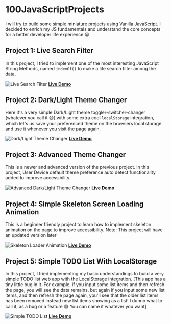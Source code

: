# 100JavaScriptProjects

I will try to build some simple miniature projects using Vanilla JavaScript. I decided to enrich my JS fundamentals and understand the core concepts for a better developer life experience 😀

## Project 1: Live Search Filter

In this project, I tried to implement one of the most interesting JavaScript String Methods, named `indexOf()` to make a life search filter among the data.

![Live Search Filter](https://user-images.githubusercontent.com/61485238/149883852-27e8e4fb-7a45-4887-addb-d9436a037cf7.png)
**[Live Demo](https://alnahian2003.github.io/100jsproject/filter.html)**

## Project 2: Dark/Light Theme Changer

Here it's a very simple Dark/Light theme toggler-switcher-changer (whatever you call it 😄) with some extra cool `localStorage` integration, which let's us save your preferenced theme on the browsers local storage and use it whenever you visit the page again.

![Dark/Light Theme Changer](https://user-images.githubusercontent.com/61485238/150562393-10cd67d5-5777-45c1-8b47-8ea780029b30.jpg)
**[Live Demo](https://alnahian2003.github.io/100jsproject/themechanger.html)**

## Project 3: Advanced Theme Changer

This is a newer and advanced version of the previous project. In this project, User Device default theme preference auto detect functionality added to improve accessibility.

![Advanced Dark/Light Theme Changer](https://user-images.githubusercontent.com/61485238/150644122-4c4f8265-b648-44c0-ad71-8a290d31c4f9.jpg)
**[Live Demo](https://alnahian2003.github.io/100jsproject/theme-changer-v2.html)**

## Project 4: Simple Skeleton Screen Loading Animation

This is a beginner friendly project to learn how to implement skeleton animation on the page to improve accessibility. Note: This project will have an updated version later

![Skeleton Loader Animation](https://user-images.githubusercontent.com/61485238/150643977-c3bff747-bb2e-4ff0-9db2-00ff48aecc50.jpg)
**[Live Demo](https://alnahian2003.github.io/100jsproject/skeleton-loader)**

## Project 5: Simple TODO List With LocalStorage

In this project, I tried implementing my basic understandings to build a very simple TODO list web app with the LocalStorage integration.
[This app has a tiny little bug in it. For example, if you input some list items and then refresh the page, you will see the data remains. but again if you input some new list items, and then refresh the page again, you'll see that the older list items has been removed instead new list items showing as a list! I dunno what to call it, as a bug or a feature 😅 You can name it whatever you want]

![Simple TODO List]()
**[Live Demo](https://alnahian2003.github.io/100jsproject/todo.html)**
